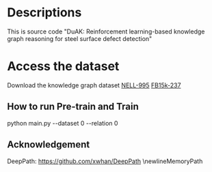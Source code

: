 # Descriptions

This is source code "DuAK: Reinforcement learning-based knowledge graph reasoning for steel surface defect detection"

# Access the dataset

Download the knowledge graph dataset [NELL-995](http://cs.ucsb.edu/~xwhan/datasets/NELL-995.zip) [FB15k-237](https://drive.google.com/file/d/1klWL11nW3ZS6b2MtLW0MHnXu-XlJqDyA/view?usp=sharing)

## How to run Pre-train and Train

python main.py --dataset 0 --relation 0

## Acknowledgement
DeepPath: https://github.com/xwhan/DeepPath \newlineMemoryPath
